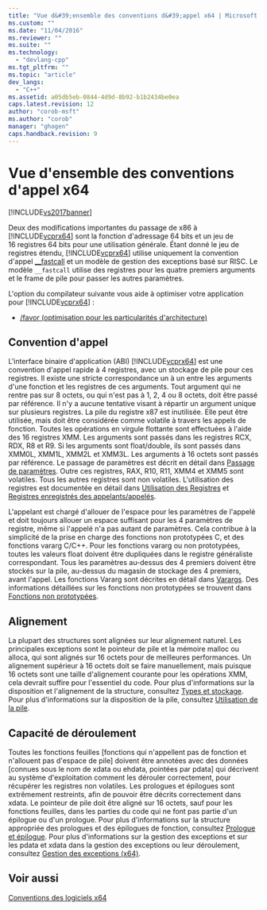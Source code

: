 ```yaml
---
title: "Vue d&#39;ensemble des conventions d&#39;appel x64 | Microsoft Docs"
ms.custom: ""
ms.date: "11/04/2016"
ms.reviewer: ""
ms.suite: ""
ms.technology: 
  - "devlang-cpp"
ms.tgt_pltfrm: ""
ms.topic: "article"
dev_langs: 
  - "C++"
ms.assetid: a05db5eb-0844-4d9d-8b92-b1b2434be0ea
caps.latest.revision: 12
author: "corob-msft"
ms.author: "corob"
manager: "ghogen"
caps.handback.revision: 9
---
```

# Vue d&#39;ensemble des conventions d&#39;appel x64
[!INCLUDE[vs2017banner](../assembler/inline/includes/vs2017banner.md)]

Deux des modifications importantes du passage de x86 à [!INCLUDE[vcprx64](../assembler/inline/includes/vcprx64_md.md)] sont la fonction d'adressage 64 bits et un jeu de 16 registres 64 bits pour une utilisation générale.  Étant donné le jeu de registres étendu, [!INCLUDE[vcprx64](../assembler/inline/includes/vcprx64_md.md)] utilise uniquement la convention d'appel [\_\_fastcall](../cpp/fastcall.md) et un modèle de gestion des exceptions basé sur RISC.  Le modèle `__fastcall` utilise des registres pour les quatre premiers arguments et le frame de pile pour passer les autres paramètres.  
  
 L'option du compilateur suivante vous aide à optimiser votre application pour [!INCLUDE[vcprx64](../assembler/inline/includes/vcprx64_md.md)] :  
  
-   [\/favor \(optimisation pour les particularités d'architecture\)](../build/reference/favor-optimize-for-architecture-specifics.md)  
  
## Convention d'appel  
 L'interface binaire d'application \(ABI\) [!INCLUDE[vcprx64](../assembler/inline/includes/vcprx64_md.md)] est une convention d'appel rapide à 4 registres, avec un stockage de pile pour ces registres.  Il existe une stricte correspondance un à un entre les arguments d'une fonction et les registres de ces arguments.  Tout argument qui ne rentre pas sur 8 octets, ou qui n'est pas à 1, 2, 4 ou 8 octets, doit être passé par référence.  Il n'y a aucune tentative visant à répartir un argument unique sur plusieurs registres.  La pile du registre x87 est inutilisée.  Elle peut être utilisée, mais doit être considérée comme volatile à travers les appels de fonction.  Toutes les opérations en virgule flottante sont effectuées à l'aide des 16 registres XMM.  Les arguments sont passés dans les registres RCX, RDX, R8 et R9.  Si les arguments sont float\/double, ils sont passés dans XMM0L, XMM1L, XMM2L et XMM3L.  Les arguments à 16 octets sont passés par référence.  Le passage de paramètres est décrit en détail dans [Passage de paramètres](../build/parameter-passing.md).  Outre ces registres, RAX, R10, R11, XMM4 et XMM5 sont volatiles.  Tous les autres registres sont non volatiles.  L'utilisation des registres est documentée en détail dans [Utilisation des Registres](../build/register-usage.md) et [Registres enregistrés des appelants\/appelés](../build/caller-callee-saved-registers.md).  
  
 L'appelant est chargé d'allouer de l'espace pour les paramètres de l'appelé et doit toujours allouer un espace suffisant pour les 4 paramètres de registre, même si l'appelé n'a pas autant de paramètres.  Cela contribue à la simplicité de la prise en charge des fonctions non prototypées C, et des fonctions vararg C\/C\+\+.  Pour les fonctions vararg ou non prototypées, toutes les valeurs float doivent être dupliquées dans le registre généraliste correspondant.  Tous les paramètres au\-dessus des 4 premiers doivent être stockés sur la pile, au\-dessus du magasin de stockage des 4 premiers, avant l'appel.  Les fonctions Vararg sont décrites en détail dans [Varargs](../build/varargs.md).  Des informations détaillées sur les fonctions non prototypées se trouvent dans [Fonctions non prototypées](../build/unprototyped-functions.md).  
  
## Alignement  
 La plupart des structures sont alignées sur leur alignement naturel.  Les principales exceptions sont le pointeur de pile et la mémoire malloc ou alloca, qui sont alignés sur 16 octets pour de meilleures performances.  Un alignement supérieur à 16 octets doit se faire manuellement, mais puisque 16 octets sont une taille d'alignement courante pour les opérations XMM, cela devrait suffire pour l'essentiel du code.  Pour plus d'informations sur la disposition et l'alignement de la structure, consultez [Types et stockage](../build/types-and-storage.md).  Pour plus d'informations sur la disposition de la pile, consultez [Utilisation de la pile](../build/stack-usage.md).  
  
## Capacité de déroulement  
 Toutes les fonctions feuilles \[fonctions qui n'appellent pas de fonction et n'allouent pas d'espace de pile\] doivent être annotées avec des données \[connues sous le nom de xdata ou ehdata, pointées par pdata\] qui décrivent au système d'exploitation comment les dérouler correctement, pour récupérer les registres non volatiles.  Les prologues et épilogues sont extrêmement restreints, afin de pouvoir être décrits correctement dans xdata.  Le pointeur de pile doit être aligné sur 16 octets, sauf pour les fonctions feuilles, dans les parties du code qui ne font pas partie d'un épilogue ou d'un prologue.  Pour plus d'informations sur la structure appropriée des prologues et des épilogues de fonction, consultez [Prologue et épilogue](../build/prolog-and-epilog.md).  Pour plus d'informations sur la gestion des exceptions et sur les pdata et xdata dans la gestion des exceptions ou leur déroulement, consultez [Gestion des exceptions \(x64\)](../build/exception-handling-x64.md).  
  
## Voir aussi  
 [Conventions des logiciels x64](../build/x64-software-conventions.md)